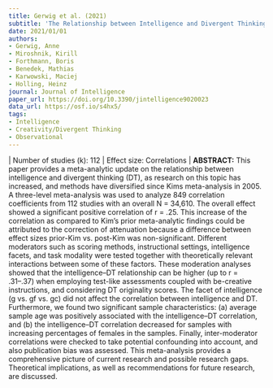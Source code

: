```yaml
---
title: Gerwig et al. (2021)
subtitle: 'The Relationship between Intelligence and Divergent Thinking - A Meta-Analytic Update'
date: 2021/01/01
authors:
- Gerwig, Anne
- Miroshnik, Kirill
- Forthmann, Boris
- Benedek, Mathias
- Karwowski, Maciej
- Holling, Heinz
journal: Journal of Intelligence
paper_url: https://doi.org/10.3390/jintelligence9020023
data_url: https://osf.io/s4hx5/
tags:
- Intelligence
- Creativity/Divergent Thinking
- Observational
---
```


| Number of studies (k): 112 | Effect size: Correlations | **ABSTRACT:** This paper provides a meta-analytic update on the relationship between intelligence and divergent thinking (DT), as research on this topic has increased, and methods have diversified since Kims meta-analysis in 2005. A three-level meta-analysis was used to analyze 849 correlation coefficients from 112 studies with an overall N = 34,610. The overall effect showed a significant positive correlation of r = .25. This increase of the correlation as compared to Kim’s prior meta-analytic findings could be attributed to the correction of attenuation because a difference between effect sizes prior-Kim vs. post-Kim was non-significant. Different moderators such as scoring methods, instructional settings, intelligence facets, and task modality were tested together with theoretically relevant interactions between some of these factors. These moderation analyses showed that the intelligence–DT relationship can be higher (up to r = .31–.37) when employing test-like assessments coupled with be-creative instructions, and considering DT originality scores. The facet of intelligence (g vs. gf vs. gc) did not affect the correlation between intelligence and DT. Furthermore, we found two significant sample characteristics: (a) average sample age was positively associated with the intelligence–DT correlation, and (b) the intelligence–DT correlation decreased for samples with increasing percentages of females in the samples. Finally, inter-moderator correlations were checked to take potential confounding into account, and also publication bias was assessed. This meta-analysis provides a comprehensive picture of current research and possible research gaps. Theoretical implications, as well as recommendations for future research, are discussed.
